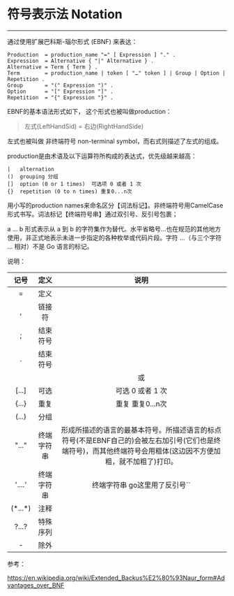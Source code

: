 # 符号表示法 Notation

---

通过使用扩展巴科斯-瑙尔形式 (EBNF) 来表达：

```ebnf
Production  = production_name "=" [ Expression ] "." .
Expression  = Alternative { "|" Alternative } .
Alternative = Term { Term } .
Term        = production_name | token [ "…" token ] | Group | Option | Repetition .
Group       = "(" Expression ")" .
Option      = "[" Expression "]" .
Repetition  = "{" Expression "}" .
```

EBNF的基本语法形式如下， 这个形式也被叫做production：

> 左式(LeftHandSid) = 右边(RightHandSide)

左式也被叫做 非终端符号 non-terminal symbol，而右式则描述了左式的组成。

production是由术语及以下运算符所构成的表达式，优先级越来越高：

```ebnf
|   alternation
()  grouping 分组
[]  option (0 or 1 times)  可选项 0 或者 1 次
{}  repetition (0 to n times) 重复0...n次
```

用小写的production names来命名区分【词法标记】。非终端符号用CamelCase形式书写。词法标记【终端符号串】通过双引号、反引号包裹；

a … b 形式表示从 a 到 b 的字符集作为替代。水平省略号...也在规范的其他地方使用，非正式地表示未进一步指定的各种枚举或代码片段。字符 ...（与三个字符 ... 相对）不是 Go 语言的标记。



说明：

| 记号       | 定义    | 说明                                                                                   |
|:--------:|:-----:|:------------------------------------------------------------------------------------:|
| =        | 定义    |                                                                                      |
| ,        | 链接符   |                                                                                      |
| ;        | 结束符号  |                                                                                      |
| .        | 结束符号  |                                                                                      |
| |        | 或     |                                                                                      |
| [...]    | 可选    | 可选	0 或者 1 次                                                                          |
| {...}    | 重复    | 重复	重复0...n次                                                                          |
| (...)    | 分组    |                                                                                      |
| "..."    | 终端字符串 | 形成所描述的语言的最基本符号。所描述语言的标点符号(不是EBNF自己的)会被左右加引号(它们也是终端符号)，而其他终端符号会用粗体(这边因不方便加粗，就不加粗了)打印。 |
| '....'   | 终端字符串 | 终端字符串	go这里用了反引号``                                                                    |
| (*...\*) | 注释    |                                                                                      |
| ?...?    | 特殊序列  |                                                                                      |
| -        | 除外    |                                                                                      |

参考：

https://en.wikipedia.org/wiki/Extended_Backus%E2%80%93Naur_form#Advantages_over_BNF
